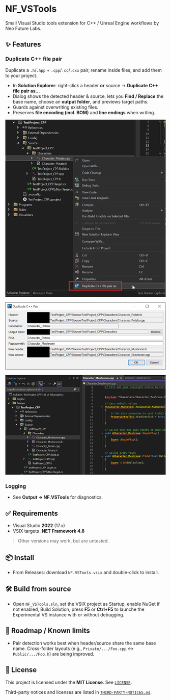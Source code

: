 # NF_VSTools

Small Visual Studio tools extension for C++ / Unreal Engine workflows by Neo Future Labs.

## ✨ Features

### Duplicate C++ file pair
Duplicate a `.h`/`.hpp` + `.cpp`/`.cc`/`.cxx` pair, rename inside files, and add them to your project.

- In **Solution Explorer**: right-click a header **or** source → **Duplicate C++ file pair as…**
- Dialog shows the detected header & source, lets you **Find / Replace** the base name, choose an **output folder**, and previews target paths.
- Guards against overwriting existing files.
- Preserves **file encoding (incl. BOM)** and **line endings** when writing.

![Context menu](images/duplicate1.png)

![Dialog Box](images/duplicate2.png)

![Result](images/duplicate3.png)

### Logging
- See **Output → NF.VSTools** for diagnostics.

## ✅ Requirements
- Visual Studio **2022** (17.x)
- VSIX targets **.NET Framework 4.8**

> Other versions may work, but are untested.

## 📦 Install
- From Releases: download `NF.VSTools.vsix` and double-click to install.

## 🛠 Build from source
- Open `NF_VSTools.sln`, set the VSIX project as Startup, enable NuGet if not enabled, Build Solution, press **F5** or **Ctrl+F5** to launche the Experimental VS instance with or without debugging.

## 🚧 Roadmap / Known limits
- Pair detection works best when header/source share the same base name. Cross-folder layouts (e.g., `Private/.../Foo.cpp` ↔ `Public/.../Foo.h`) are being improved.

## 📜 License
This project is licensed under the **MIT License**. See [`LICENSE`](./LICENSE).

Third-party notices and licenses are listed in [`THIRD-PARTY-NOTICES.md`](./THIRD-PARTY-NOTICES.md).
